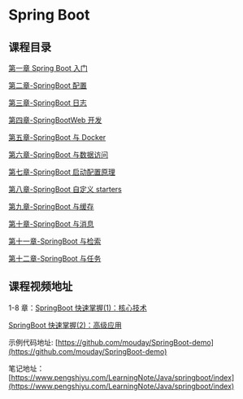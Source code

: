 # Spring Boot

## 课程目录

[第一章 Spring Boot 入门](第一章-SpringBoot入门)

[第二章-SpringBoot 配置](第二章-SpringBoot配置)

[第三章-SpringBoot 日志](第三章-SpringBoot日志)

[第四章-SpringBootWeb 开发](第四章-SpringBootWeb开发)

[第五章-SpringBoot 与 Docker](第五章-SpringBoot与Docker)

[第六章-SpringBoot 与数据访问](第六章-SpringBoot与数据访问)

[第七章-SpringBoot 启动配置原理](第七章-SpringBoot启动配置原理)

[第八章-SpringBoot 自定义 starters](第八章-SpringBoot自定义starters)

[第九章-SpringBoot 与缓存](第九章-SpringBoot与缓存)

[第十章-SpringBoot 与消息](第十章-SpringBoot与消息)

[第十一章-SpringBoot 与检索](第十一章-SpringBoot与检索)

[第十二章-SpringBoot 与任务](第十二章-SpringBoot与任务)

## 课程视频地址

1-8 章：[SpringBoot 快速掌握(1)：核心技术](https://edu.aliyun.com/course/1912)

[SpringBoot 快速掌握(2)：高级应用 ](https://edu.aliyun.com/course/1913)

示例代码地址:
[https://github.com/mouday/SpringBoot-demo](https://github.com/mouday/SpringBoot-demo)

笔记地址：
[https://www.pengshiyu.com/LearningNote/Java/springboot/index](https://www.pengshiyu.com/LearningNote/Java/springboot/index)
